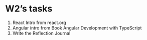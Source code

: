# W2’s tasks 
1. React Intro from react.org
2. Angular intro from Book Angular Development with TypeScript
3. Write the Reflection Journal 

